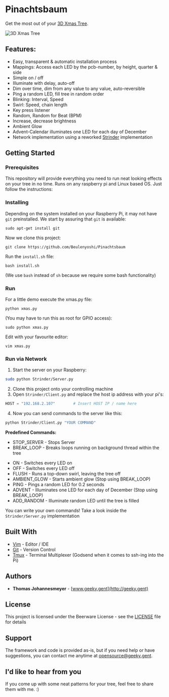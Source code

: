 # Pinachtsbaum

Get the most out of your [3D Xmas Tree](https://thepihut.com/products/3d-xmas-tree-for-raspberry-pi).

![3D Xmas Tree](https://cdn.shopify.com/s/files/1/0176/3274/products/IMG_0673_1024x1024.JPG?v=1510937356 "Xmas Trees")


## Features:
* Easy, transparent & automatic installation process
* Mappings: Access each LED by the pcb-number, by height, quarter & side
* Simple on / off
* Illuminate with delay, auto-off
* Dim over time, dim from any value to any value, auto-reversible
* Ping a random LED, fill tree in random order
* Blinking: Interval, Speed
* Swirl: Speed, chain length
* Key press listener
* Random, Random for Beat (BPM)
* Increase, decrease brightness
* Ambient Glow
* Advent-Calendar illuminates one LED for each day of December
* Network implementation using a reworked [Strinder](https://github.com/Beulenyoshi/Strinder) implementation


## Getting Started

### Prerequisites

This repository will provide everything you need to run neat looking effects on your tree in no time. Runs on any raspberry pi and Linux based OS. Just follow the instructions:


### Installing
Depending on the system installed on your Raspberry Pi, it may not have `git` preinstalled. We start by assuring that `git` is available:

```
sudo apt-get install git
```

Now we clone this project:
```
git clone https://github.com/Beulenyoshi/Pinachtsbaum
```

Run the `install.sh` file:
```
bash install.sh
```
(We use `bash` instead of `sh` because we require some bash functionality)

### Run
For a little demo execute the xmas.py file:
```
python xmas.py
```

(You may have to run this as root for GPIO access):
```
sudo python xmas.py
```

Edit with your favourite editor:
```
vim xmas.py
```

### Run via Network

1. Start the server on your Raspberry:
```bash
sudo python Strinder/Server.py
```

2. Clone this project onto your controlling machine
3. Open `Strinder/Client.py` and replace the host ip address with your pi's:
```python
HOST = "192.168.2.107"        # Insert HOST IP / name here
```

4. Now you can send commands to the server like this:
```bash
python Strinder/Client.py "YOUR COMMAND"
```

**Predefined Commands:**

- STOP_SERVER - Stops Server
- BREAK_LOOP - Breaks loops running on background thread within the tree
* ON - Switches every LED on
* OFF - Switches every LED off
* FLUSH - Runs a top-down swirl, leaving the tree off
* AMBIENT_GLOW - Starts ambient glow (Stop using BREAK_LOOP)
* PING - Pings a random LED for 0.2 seconds
* ADVENT - Illuminates one LED for each day of December (Stop using BREAK_LOOP)
* ADD_RANDOM - Illuminate random LED until the tree is filled

You can write your own commands! Take a look inside the `Strinder/Server.py` implementation

## Built With

* [Vim](http://www.vim.org) - Editor / IDE
* [Git](https://git-scm.com) - Version Control
* [Tmux](https://tmux.github.io) - Terminal Multiplexer (Godsend when it comes to ssh-ing into the Pi)

## Authors

* **Thomas Johannesmeyer** - [www.geeky.gent](http://geeky.gent)

## License

This project is licensed under the Beerware License - see the [LICENSE](LICENSE) file for details

## Support

The framework and code is provided as-is, but if you need help or have suggestions, you can contact me anytime at [opensource@geeky.gent](mailto:opensource@geeky.gent?subject=Pinachtsbaum).


## I'd like to hear from you

If you come up with some neat patterns for your tree, feel free to share them with me. :)
